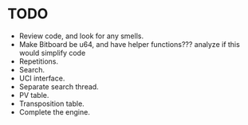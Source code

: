 # TODO

* Review code, and look for any smells.
* Make Bitboard be u64, and have helper functions??? analyze if this would simplify code
* Repetitions.
* Search.
* UCI interface.
* Separate search thread.
* PV table.
* Transposition table.
* Complete the engine.